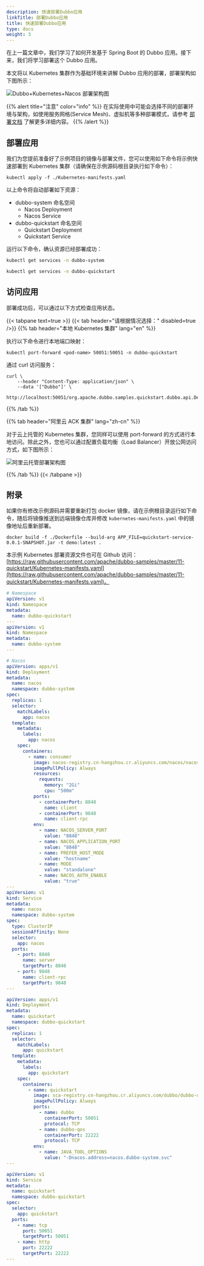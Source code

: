 ```yaml
---
description: 快速部署Dubbo应用
linkTitle: 部署Dubbo应用
title: 快速部署Dubbo应用
type: docs
weight: 3
---
```


在上一篇文章中，我们学习了如何开发基于 Spring Boot 的 Dubbo 应用。接下来，我们将学习部署这个 Dubbo 应用。

本文将以 Kubernetes 集群作为基础环境来讲解 Dubbo 应用的部署，部署架构如下图所示：

<img alt="Dubbo+Kubernetes+Nacos 部署架构图" src="/imgs/v3/quickstart/nacos-kubernetes-deployment.png" style="max-width:700px;">

{{% alert title="注意" color="info" %}}
在实际使用中可能会选择不同的部署环境与架构，如使用服务网格(Service Mesh)、虚拟机等多种部署模式，请参考 [部署文档](../../tasks/deploy/) 了解更多详细内容。
{{% /alert %}}

## 部署应用
我们为您提前准备好了示例项目的镜像与部署文件，您可以使用如下命令将示例快速部署到 Kubernetes 集群（请确保在示例源码根目录执行如下命令）：

```shell
kubectl apply -f ./Kubernetes-manifests.yaml
```

以上命令将自动部署如下资源：
* dubbo-system 命名空间
	* Nacos Deployment
	* Nacos Service
* dubbo-quickstart 命名空间
	* Quickstart Deployment
	* Quickstart Service

运行以下命令，确认资源已经部署成功：

```sh
kubectl get services -n dubbo-system
```

```sh
kubectl get services -n dubbo-quickstart
```

## 访问应用
部署成功后，可以通过以下方式检查应用状态。

{{< tabpane text=true >}}
{{< tab header="请根据情况选择：" disabled=true />}}
{{% tab header="本地 Kubernetes 集群" lang="en" %}}
<br/>

执行以下命令进行本地端口映射：

```shell
kubectl port-forward <pod-name> 50051:50051 -n dubbo-quickstart
```

通过 curl 访问服务：

```shell
curl \
	--header "Content-Type: application/json" \
	--data '["Dubbo"]' \
	http://localhost:50051/org.apache.dubbo.samples.quickstart.dubbo.api.DemoService/sayHello/
```

{{% /tab %}}

{{% tab header="阿里云 ACK 集群" lang="zh-cn" %}}
<br/>

对于云上托管的 Kubernetes 集群，您同样可以使用 port-forward 的方式进行本地访问。除此之外，您也可以通过配置负载均衡（Load Balancer）开放公网访问方式，如下图所示：

<img alt="阿里云托管部署架构图" src="/imgs/v3/quickstart/nacos-kubernetes-deployment.png" style="max-width:500px;">

{{% /tab %}}
{{< /tabpane >}}

## 附录

如果你有修改示例源码并需要重新打包 docker 镜像，请在示例根目录运行如下命令，随后将镜像推送到远端镜像仓库并修改 `kubernetes-manifests.yaml` 中的镜像地址后重新部署。

```shell
docker build -f ./Dockerfile --build-arg APP_FILE=quickstart-service-0.0.1-SNAPSHOT.jar -t demo:latest .
```

本示例 Kubernetes 部署资源文件也可在 Github 访问：[https://raw.githubusercontent.com/apache/dubbo-samples/master/11-quickstart/Kubernetes-manifests.yaml](https://raw.githubusercontent.com/apache/dubbo-samples/master/11-quickstart/Kubernetes-manifests.yaml)。

```yaml
# Namespace
apiVersion: v1
kind: Namespace
metadata:
  name: dubbo-quickstart
---
apiVersion: v1
kind: Namespace
metadata:
  name: dubbo-system
---

# Nacos
apiVersion: apps/v1
kind: Deployment
metadata:
  name: nacos
  namespace: dubbo-system
spec:
  replicas: 1
  selector:
    matchLabels:
      app: nacos
  template:
    metadata:
      labels:
        app: nacos
    spec:
      containers:
        - name: consumer
          image: nacos-registry.cn-hangzhou.cr.aliyuncs.com/nacos/nacos-server:v2.1.2
          imagePullPolicy: Always
          resources:
            requests:
              memory: "2Gi"
              cpu: "500m"
          ports:
            - containerPort: 8848
              name: client
            - containerPort: 9848
              name: client-rpc
          env:
            - name: NACOS_SERVER_PORT
              value: "8848"
            - name: NACOS_APPLICATION_PORT
              value: "8848"
            - name: PREFER_HOST_MODE
              value: "hostname"
            - name: MODE
              value: "standalone"
            - name: NACOS_AUTH_ENABLE
              value: "true"
---
apiVersion: v1
kind: Service
metadata:
  name: nacos
  namespace: dubbo-system
spec:
  type: ClusterIP
  sessionAffinity: None
  selector:
    app: nacos
  ports:
    - port: 8848
      name: server
      targetPort: 8848
    - port: 9848
      name: client-rpc
      targetPort: 9848
---

apiVersion: apps/v1
kind: Deployment
metadata:
  name: quickstart
  namespace: dubbo-quickstart
spec:
  replicas: 1
  selector:
    matchLabels:
      app: quickstart
  template:
    metadata:
      labels:
        app: quickstart
    spec:
      containers:
        - name: quickstart
          image: sca-registry.cn-hangzhou.cr.aliyuncs.com/dubbo/dubbo-quickstart:1.0
          imagePullPolicy: Always
          ports:
            - name: dubbo
              containerPort: 50051
              protocol: TCP
            - name: dubbo-qos
              containerPort: 22222
              protocol: TCP
          env:
            - name: JAVA_TOOL_OPTIONS
              value: "-Dnacos.address=nacos.dubbo-system.svc"
---

apiVersion: v1
kind: Service
metadata:
  name: quickstart
  namespace: dubbo-quickstart
spec:
  selector:
    app: quickstart
  ports:
    - name: tcp
      port: 50051
      targetPort: 50051
    - name: http
      port: 22222
      targetPort: 22222
---
```



